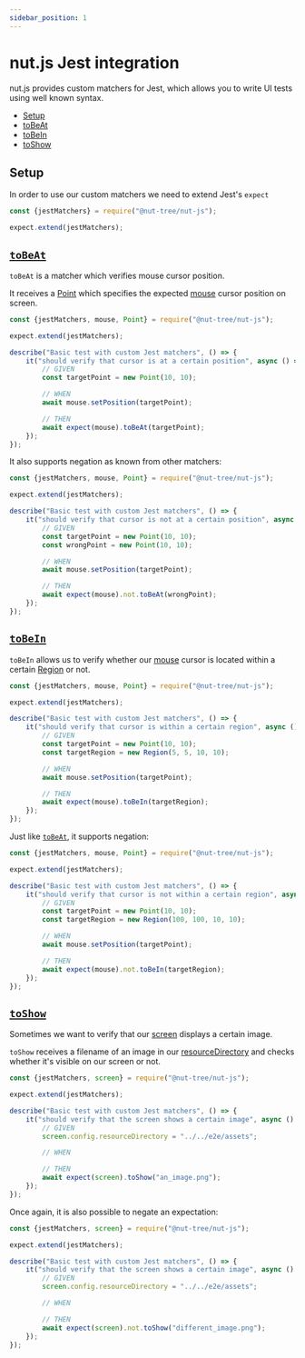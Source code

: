 ```yaml
---
sidebar_position: 1
---
```


# nut.js Jest integration

nut.js provides custom matchers for Jest, which allows you to write UI tests using well known syntax.

- [Setup](#setup)
- [toBeAt](#tobeat)
- [toBeIn](#tobein)
- [toShow](#toshow)

## Setup

In order to use our custom matchers we need to extend Jest's `expect`

```js
const {jestMatchers} = require("@nut-tree/nut-js");

expect.extend(jestMatchers);
```

## [`toBeAt`](https://nut-tree.github.io/apidoc/globals.html#tobeat)

`toBeAt` is a matcher which verifies mouse cursor position.

It receives a [Point](https://nut-tree.github.io/apidoc/classes/point.html) which specifies the expected [mouse](https://nut-tree.github.io/apidoc/classes/mouse.html) cursor position on screen.

```js
const {jestMatchers, mouse, Point} = require("@nut-tree/nut-js");

expect.extend(jestMatchers);

describe("Basic test with custom Jest matchers", () => {
    it("should verify that cursor is at a certain position", async () => {
        // GIVEN
        const targetPoint = new Point(10, 10);

        // WHEN
        await mouse.setPosition(targetPoint);

        // THEN
        await expect(mouse).toBeAt(targetPoint);
    });
});
```

It also supports negation as known from other matchers:

```js
const {jestMatchers, mouse, Point} = require("@nut-tree/nut-js");

expect.extend(jestMatchers);

describe("Basic test with custom Jest matchers", () => {
    it("should verify that cursor is not at a certain position", async () => {
        // GIVEN
        const targetPoint = new Point(10, 10);
        const wrongPoint = new Point(10, 10);

        // WHEN
        await mouse.setPosition(targetPoint);

        // THEN
        await expect(mouse).not.toBeAt(wrongPoint);
    });
});
```

## [`toBeIn`](https://nut-tree.github.io/apidoc/globals.html#tobein)

`toBeIn` allows us to verify whether our [mouse](https://nut-tree.github.io/apidoc/classes/mouse.html) cursor is located within a certain [Region](https://nut-tree.github.io/apidoc/classes/region.html) or not.

```js
const {jestMatchers, mouse, Point} = require("@nut-tree/nut-js");

expect.extend(jestMatchers);

describe("Basic test with custom Jest matchers", () => {
    it("should verify that cursor is within a certain region", async () => {
        // GIVEN
        const targetPoint = new Point(10, 10);
        const targetRegion = new Region(5, 5, 10, 10);

        // WHEN
        await mouse.setPosition(targetPoint);

        // THEN
        await expect(mouse).toBeIn(targetRegion);
    });
});
```

Just like [`toBeAt`](#tobeat), it supports negation:

```js
const {jestMatchers, mouse, Point} = require("@nut-tree/nut-js");

expect.extend(jestMatchers);

describe("Basic test with custom Jest matchers", () => {
    it("should verify that cursor is not within a certain region", async () => {
        // GIVEN
        const targetPoint = new Point(10, 10);
        const targetRegion = new Region(100, 100, 10, 10);

        // WHEN
        await mouse.setPosition(targetPoint);

        // THEN
        await expect(mouse).not.toBeIn(targetRegion);
    });
});
```

## [`toShow`](https://nut-tree.github.io/apidoc/globals.html#toshow)

Sometimes we want to verify that our [screen](https://nut-tree.github.io/apidoc/classes/screen.html) displays a certain image.

`toShow` receives a filename of an image in our [resourceDirectory](https://nut-tree.github.io/apidoc/classes/screen.html#config) and checks whether it's visible on our screen or not.

```js
const {jestMatchers, screen} = require("@nut-tree/nut-js");

expect.extend(jestMatchers);

describe("Basic test with custom Jest matchers", () => {
    it("should verify that the screen shows a certain image", async () => {
        // GIVEN
        screen.config.resourceDirectory = "../../e2e/assets";

        // WHEN

        // THEN
        await expect(screen).toShow("an_image.png");
    });
});
```

Once again, it is also possible to negate an expectation:

```js
const {jestMatchers, screen} = require("@nut-tree/nut-js");

expect.extend(jestMatchers);

describe("Basic test with custom Jest matchers", () => {
    it("should verify that the screen shows a certain image", async () => {
        // GIVEN
        screen.config.resourceDirectory = "../../e2e/assets";

        // WHEN

        // THEN
        await expect(screen).not.toShow("different_image.png");
    });
});
```
